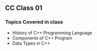 ## CC Class 01

### Topics Covered in class
- History of C++ Programming Language
- Components of C++ Program
- Data Types in C++

